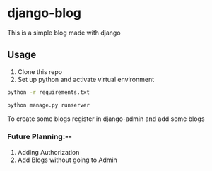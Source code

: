 # django-blog
This is a simple blog made with django

## Usage
1. Clone this repo
2. Set up python and activate virtual environment
 ```sh
python -r requirements.txt

python manage.py runserver
 
 ```
 To create some blogs register in django-admin and add some blogs
 
 ### Future Planning:--
 1. Adding Authorization
 2. Add Blogs without going to Admin 

